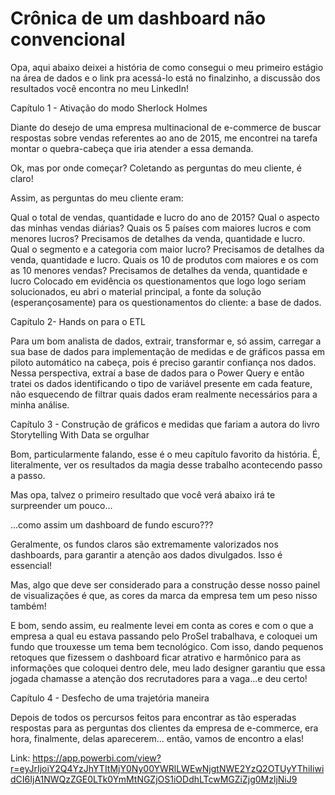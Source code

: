 # Crônica de um dashboard não convencional
Opa, aqui abaixo deixei a história de como consegui o meu primeiro estágio na área de dados e o link pra acessá-lo 
está no finalzinho, a discussão dos resultados você encontra no meu LinkedIn!

Capítulo 1 - Ativação do modo Sherlock Holmes

Diante do desejo de uma empresa multinacional de e-commerce de buscar respostas sobre vendas referentes ao ano de 2015,
me encontrei na tarefa montar o quebra-cabeça que iria atender a essa demanda. 

Ok, mas por onde começar? Coletando as perguntas do meu cliente, é claro!

Assim, as perguntas do meu cliente eram:

Qual o total de vendas, quantidade e lucro do ano de 2015?
Qual o aspecto das minhas vendas diárias?
Quais os 5 países com maiores lucros e com menores lucros? Precisamos de detalhes da venda, quantidade e lucro.
Qual o segmento e a categoria com maior lucro? Precisamos de detalhes da venda, quantidade e lucro.
Quais os 10 de produtos com maiores e os com as 10 menores vendas? Precisamos de detalhes da venda, quantidade e lucro
Colocado em evidência os questionamentos que logo logo seriam solucionados, eu abri o material principal, a fonte da solução 
(esperançosamente) para os questionamentos do cliente: a base de dados. 



Capítulo 2- Hands on para o ETL

Para um bom analista de dados, extrair, transformar e, só assim, carregar a sua base de dados para implementação de medidas e 
de gráficos passa em piloto automático na cabeça, pois é preciso garantir confiança nos dados. Nessa perspectiva, extraí a base 
de dados para o Power Query e então tratei os dados identificando o tipo de variável presente em cada feature, não esquecendo de 
filtrar quais dados eram realmente necessários para a minha análise.



Capítulo 3 - Construção de gráficos e medidas que fariam a autora do livro Storytelling With Data se orgulhar

Bom, particularmente falando, esse é o meu capítulo favorito da história. É, literalmente, ver os resultados da magia desse trabalho 
acontecendo passo a passo.

Mas opa, talvez o primeiro resultado que você verá abaixo irá te surpreender um pouco...

...como assim um dashboard de fundo escuro???

Geralmente, os fundos claros são extremamente valorizados nos dashboards, para garantir a atenção aos dados divulgados. 
Isso é essencial!

Mas, algo que deve ser considerado para a construção desse nosso painel de visualizações é que, as cores da marca da empresa tem um 
peso nisso também!

E bom, sendo assim, eu realmente levei em conta as cores e com o que a empresa a qual eu estava passando pelo ProSel trabalhava, e 
coloquei um fundo que trouxesse um tema bem tecnológico. Com isso, dando pequenos retoques que fizessem o dashboard ficar atrativo e harmônico para as informações que coloquei dentro dele, meu lado designer garantiu que essa jogada chamasse a atenção dos recrutadores para a vaga...e deu certo!



Capítulo 4 - Desfecho de uma trajetória maneira

Depois de todos os percursos feitos para encontrar as tão esperadas respostas para as perguntas dos clientes da empresa de e-commerce, 
era hora, finalmente, delas aparecerem... então, vamos de encontro a elas!

Link: https://app.powerbi.com/view?r=eyJrIjoiY2Q4YzJhYTItMjY0Ny00YWRlLWEwNjgtNWE2YzQ2OTUyYThiIiwidCI6IjA1NWQzZGE0LTk0YmMtNGZjOS1iODdhLTcwMGZiZjg0MzljNiJ9
